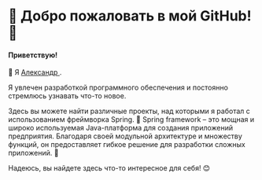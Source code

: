 <h1>🎉 Добро пожаловать в мой GitHub! 🎉</h1>
<h4>Приветствую!</h4> 🤗 Я <a href="https://github.com/illler" target="_blank"> Александр </a>.
<p>Я увлечен разработкой программного обеспечения и постоянно стремлюсь узнавать что-то новое.<p>

<p>Здесь вы можете найти различные проекты, над которыми я работал с использованием фреймворка Spring. 🌱 Spring framework – это мощная и широко используемая Java-платформа для создания приложений предприятия. Благодаря своей модульной архитектуре и множеству функций, он предоставляет гибкое решение для разработки сложных приложений. 🚀<p>

<p>Надеюсь, вы найдете здесь что-то интересное для себя! 😊</p>
